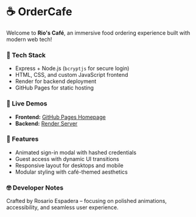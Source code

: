 # ☕ OrderCafe

Welcome to **Rio's Café**, an immersive food ordering experience built with modern web tech!

### 🔧 Tech Stack
- Express + Node.js (`bcryptjs` for secure login)
- HTML, CSS, and custom JavaScript frontend
- Render for backend deployment
- GitHub Pages for static hosting

### 🚀 Live Demos
- **Frontend:** [GitHub Pages Homepage](https://rosarioespadera.github.io/OrderCafe)
- **Backend:** [Render Server](https://ordercafe-rio-hxxc.onrender.com)

### 🧪 Features
- Animated sign-in modal with hashed credentials
- Guest access with dynamic UI transitions
- Responsive layout for desktops and mobile
- Modular styling with café-themed aesthetics

### 🤓 Developer Notes
Crafted by Rosario Espadera – focusing on polished animations, accessibility, and seamless user experience.

